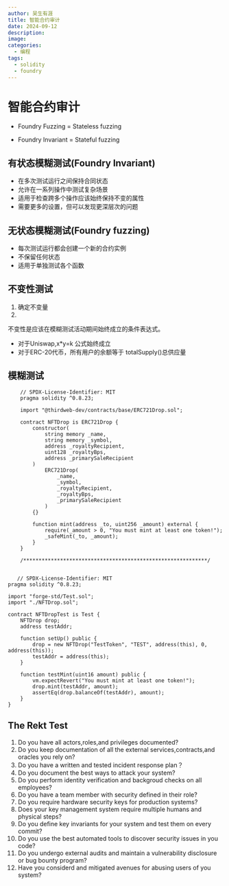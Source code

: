 ```yaml
---
author: 吴生有涯
title: 智能合约审计
date: 2024-09-12
description: 
image: 
categories:
  - 编程
tags:
  - solidity
  - foundry
---
```


# 智能合约审计
- Foundry Fuzzing = Stateless fuzzing

- Foundry Invariant = Stateful fuzzing
## 有状态模糊测试(Foundry Invariant)
- 在多次测试运行之间保持合同状态
- 允许在一系列操作中测试复杂场景
- 适用于检查跨多个操作应该始终保持不变的属性
- 需要更多的设置，但可以发现更深层次的问题
## 无状态模糊测试(Foundry fuzzing)
- 每次测试运行都会创建一个新的合约实例
- 不保留任何状态
- 适用于单独测试各个函数
## 不变性测试
1. 确定不变量
2. 
不变性是应该在模糊测试活动期间始终成立的条件表达式。
- 对于Uniswap,x*y=k 公式始终成立
- 对于ERC-20代币，所有用户的余额等于 totalSupply()总供应量
## 模糊测试
```solidity
    // SPDX-License-Identifier: MIT
    pragma solidity ^0.8.23;

    import "@thirdweb-dev/contracts/base/ERC721Drop.sol";

    contract NFTDrop is ERC721Drop {
        constructor(
            string memory _name,
            string memory _symbol,
            address _royaltyRecipient,
            uint128 _royaltyBps,
            address _primarySaleRecipient
        )
            ERC721Drop(
                _name,
                _symbol,
                _royaltyRecipient,
                _royaltyBps,
                _primarySaleRecipient
            )
        {}

        function mint(address _to, uint256 _amount) external {
            require(_amount > 0, "You must mint at least one token!");
            _safeMint(_to, _amount);
        }
    }

    /************************************************************/
 

```
```soldity
   // SPDX-License-Identifier: MIT
pragma solidity ^0.8.23;

import "forge-std/Test.sol";
import "./NFTDrop.sol";

contract NFTDropTest is Test {
    NFTDrop drop;
    address testAddr;

    function setUp() public {
        drop = new NFTDrop("TestToken", "TEST", address(this), 0, address(this));
        testAddr = address(this);
    }

    function testMint(uint16 amount) public {
        vm.expectRevert("You must mint at least one token!");
        drop.mint(testAddr, amount);
        assertEq(drop.balanceOf(testAddr), amount);
    }
}

```

## The Rekt Test
1. Do you have all actors,roles,and privileges documented?
2. Do you keep documentation of all the external services,contracts,and oracles you rely on?
3. Do you have a written and tested incident response plan？
4. Do you document the best ways to attack your system?
5. Do you perform identity verification and backgroud checks on all employees?
6. Do you have a team member with security defined in their role?
7. Do you require hardware security keys for production systems?
8. Does your key management system require multiple humans and physical steps?
9. Do you define key invariants for your system and test them on every commit?
10. Do you use the best automated tools to discover security issues in you code?
11. Do you undergo external audits and maintain a vulnerability disclosure or bug bounty program?
12. Have you considerd and mitigated avenues for abusing users of you system?


